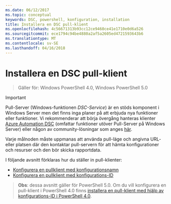 ```yaml
---
ms.date: 06/12/2017
ms.topic: conceptual
keywords: DSC, powershell, konfiguration, installation
title: Installera en DSC pull-klient
ms.openlocfilehash: 4c56671313b93cc12ce9460ce41e1710e0d6a526
ms.sourcegitcommit: ece1794c94be4880a2af5a2605ed4721593643b6
ms.translationtype: MT
ms.contentlocale: sv-SE
ms.lasthandoff: 04/16/2018
---
```

# <a name="setting-up-a-dsc-pull-client"></a>Installera en DSC pull-klient

> Gäller för: Windows PowerShell 4.0, Windows PowerShell 5.0

> [!IMPORTANT]
> Pull-Server (Windows-funktionen *DSC-Service*) är en stöds komponent i Windows Server men det finns inga planer på att erbjuda nya funktioner eller funktioner. Vi rekommenderar att börja övergång hanteras klienter [Azure Automation DSC](/azure/automation/automation-dsc-getting-started) (omfattar funktioner utöver Pull-Server på Windows Server) eller någon av community-lösningar som anges [här](pullserver.md#community-solutions-for-pull-service).

Varje målnoden måste uppmanas att använda pull-läge och angivna URL- eller platsen där den kontaktar pull-servern för att hämta konfigurationer och resurser och den bör skicka rapportdata.

I följande avsnitt förklaras hur du ställer in pull-klienter:

* [Konfigurera en pullklient med konfigurationsnamn](pullClientConfigNames.md)
* [Konfigurera en pullklient med konfigurations-ID](pullClientConfigID.md)

> **Obs**: dessa avsnitt gäller för PowerShell 5.0. Om du vill konfigurera en pull-klient i PowerShell 4.0 finns [installera en pull-klient med hjälp av konfigurations-ID i PowerShell 4.0](pullClientConfigID4.md).